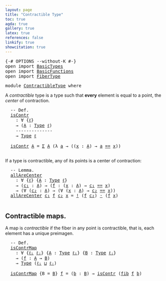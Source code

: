 ```yaml
---
layout: page
title: "Contractible Type"
toc: true
agda: true
gallery: true
latex: true
references: false
linkify: true
showcitation: true
---
```


<div class="hide" >
<pre class="Agda">
<a id="191" class="Symbol">{-#</a> <a id="195" class="Keyword">OPTIONS</a> <a id="203" class="Pragma">--without-K</a> <a id="215" class="Symbol">#-}</a>
<a id="219" class="Keyword">open</a> <a id="224" class="Keyword">import</a> <a id="231" href="BasicTypes.html" class="Module">BasicTypes</a>
<a id="242" class="Keyword">open</a> <a id="247" class="Keyword">import</a> <a id="254" href="BasicFunctions.html" class="Module">BasicFunctions</a>
<a id="269" class="Keyword">open</a> <a id="274" class="Keyword">import</a> <a id="281" href="FiberType.html" class="Module">FiberType</a>
</pre>
</div>


<pre class="Agda">
<a id="324" class="Keyword">module</a> <a id="331" href="ContractibleType.html" class="Module">ContractibleType</a> <a id="348" class="Keyword">where</a>
</pre>

A *contractible* type is a type such that **every**
element is equal to a point, the *center* of contraction.

<pre class="Agda">
  <a id="492" class="Comment">-- Def.</a>
  <a id="isContr"></a><a id="502" href="ContractibleType.html#502" class="Function">isContr</a>
    <a id="514" class="Symbol">:</a> <a id="516" class="Symbol">∀</a> <a id="518" class="Symbol">{</a><a id="519" href="ContractibleType.html#519" class="Bound">ℓ</a><a id="520" class="Symbol">}</a>
    <a id="526" class="Symbol">→</a> <a id="528" class="Symbol">(</a><a id="529" href="ContractibleType.html#529" class="Bound">A</a> <a id="531" class="Symbol">:</a> <a id="533" href="Intro.html#1621" class="Function">Type</a> <a id="538" href="ContractibleType.html#519" class="Bound">ℓ</a><a id="539" class="Symbol">)</a>
    <a id="545" class="Comment">--------------</a>
    <a id="564" class="Symbol">→</a> <a id="566" href="Intro.html#1621" class="Function">Type</a> <a id="571" href="ContractibleType.html#519" class="Bound">ℓ</a>

  <a id="576" href="ContractibleType.html#502" class="Function">isContr</a> <a id="584" href="ContractibleType.html#584" class="Bound">A</a> <a id="586" class="Symbol">=</a> <a id="588" href="BasicTypes.html#1503" class="Function">Σ</a> <a id="590" href="ContractibleType.html#584" class="Bound">A</a> <a id="592" class="Symbol">(λ</a> <a id="595" href="ContractibleType.html#595" class="Bound">a</a> <a id="597" class="Symbol">→</a> <a id="599" class="Symbol">((</a><a id="601" href="ContractibleType.html#601" class="Bound">x</a> <a id="603" class="Symbol">:</a> <a id="605" href="ContractibleType.html#584" class="Bound">A</a><a id="606" class="Symbol">)</a> <a id="608" class="Symbol">→</a> <a id="610" href="ContractibleType.html#595" class="Bound">a</a> <a id="612" href="BasicTypes.html#4564" class="Datatype Operator">==</a> <a id="615" href="ContractibleType.html#601" class="Bound">x</a><a id="616" class="Symbol">))</a>

</pre>

If a type is contractible, any of its points is a center of contraction:

<pre class="Agda">
  <a id="721" class="Comment">-- Lemma.</a>
  <a id="allAreCenter"></a><a id="733" href="ContractibleType.html#733" class="Function">allAreCenter</a>
    <a id="750" class="Symbol">:</a> <a id="752" class="Symbol">∀</a> <a id="754" class="Symbol">{</a><a id="755" href="ContractibleType.html#755" class="Bound">ℓ</a><a id="756" class="Symbol">}</a> <a id="758" class="Symbol">{</a><a id="759" href="ContractibleType.html#759" class="Bound">A</a> <a id="761" class="Symbol">:</a> <a id="763" href="Intro.html#1621" class="Function">Type</a> <a id="768" href="ContractibleType.html#755" class="Bound">ℓ</a><a id="769" class="Symbol">}</a>
    <a id="775" class="Symbol">→</a> <a id="777" class="Symbol">(</a><a id="778" href="ContractibleType.html#778" class="Bound">c₁</a> <a id="781" class="Symbol">:</a> <a id="783" href="ContractibleType.html#759" class="Bound">A</a><a id="784" class="Symbol">)</a> <a id="786" class="Symbol">→</a> <a id="788" class="Symbol">(</a><a id="789" href="ContractibleType.html#789" class="Bound">f</a> <a id="791" class="Symbol">:</a> <a id="793" class="Symbol">(</a><a id="794" href="ContractibleType.html#794" class="Bound">x</a> <a id="796" class="Symbol">:</a> <a id="798" href="ContractibleType.html#759" class="Bound">A</a><a id="799" class="Symbol">)</a> <a id="801" class="Symbol">→</a> <a id="803" href="ContractibleType.html#778" class="Bound">c₁</a> <a id="806" href="BasicTypes.html#4564" class="Datatype Operator">==</a> <a id="809" href="ContractibleType.html#794" class="Bound">x</a><a id="810" class="Symbol">)</a>
    <a id="816" class="Symbol">→</a> <a id="818" class="Symbol">(∀</a> <a id="821" class="Symbol">(</a><a id="822" href="ContractibleType.html#822" class="Bound">c₂</a> <a id="825" class="Symbol">:</a> <a id="827" href="ContractibleType.html#759" class="Bound">A</a><a id="828" class="Symbol">)</a> <a id="830" class="Symbol">→</a> <a id="832" class="Symbol">(∀</a> <a id="835" class="Symbol">(</a><a id="836" href="ContractibleType.html#836" class="Bound">x</a> <a id="838" class="Symbol">:</a> <a id="840" href="ContractibleType.html#759" class="Bound">A</a><a id="841" class="Symbol">)</a> <a id="843" class="Symbol">→</a> <a id="845" href="ContractibleType.html#822" class="Bound">c₂</a> <a id="848" href="BasicTypes.html#4564" class="Datatype Operator">==</a> <a id="851" href="ContractibleType.html#836" class="Bound">x</a><a id="852" class="Symbol">))</a>
  <a id="857" href="ContractibleType.html#733" class="Function">allAreCenter</a> <a id="870" href="ContractibleType.html#870" class="Bound">c₁</a> <a id="873" href="ContractibleType.html#873" class="Bound">f</a> <a id="875" href="ContractibleType.html#875" class="Bound">c₂</a> <a id="878" href="ContractibleType.html#878" class="Bound">x</a> <a id="880" class="Symbol">=</a> <a id="882" href="BasicFunctions.html#3165" class="Function Operator">!</a> <a id="884" class="Symbol">(</a><a id="885" href="ContractibleType.html#873" class="Bound">f</a> <a id="887" href="ContractibleType.html#875" class="Bound">c₂</a><a id="889" class="Symbol">)</a> <a id="891" href="BasicFunctions.html#2759" class="Function Operator">·</a> <a id="893" class="Symbol">(</a><a id="894" href="ContractibleType.html#873" class="Bound">f</a> <a id="896" href="ContractibleType.html#878" class="Bound">x</a><a id="897" class="Symbol">)</a>

</pre>

## Contractible maps.

A map is *contractible* if the fiber in any point is contractible, that is, each
element has a unique preimagen.

<pre class="Agda">
  <a id="1064" class="Comment">-- Def.</a>
  <a id="isContrMap"></a><a id="1074" href="ContractibleType.html#1074" class="Function">isContrMap</a>
    <a id="1089" class="Symbol">:</a> <a id="1091" class="Symbol">∀</a> <a id="1093" class="Symbol">{</a><a id="1094" href="ContractibleType.html#1094" class="Bound">ℓᵢ</a> <a id="1097" href="ContractibleType.html#1097" class="Bound">ℓⱼ</a><a id="1099" class="Symbol">}</a> <a id="1101" class="Symbol">{</a><a id="1102" href="ContractibleType.html#1102" class="Bound">A</a> <a id="1104" class="Symbol">:</a> <a id="1106" href="Intro.html#1621" class="Function">Type</a> <a id="1111" href="ContractibleType.html#1094" class="Bound">ℓᵢ</a><a id="1113" class="Symbol">}</a> <a id="1115" class="Symbol">{</a><a id="1116" href="ContractibleType.html#1116" class="Bound">B</a> <a id="1118" class="Symbol">:</a> <a id="1120" href="Intro.html#1621" class="Function">Type</a> <a id="1125" href="ContractibleType.html#1097" class="Bound">ℓⱼ</a><a id="1127" class="Symbol">}</a>
    <a id="1133" class="Symbol">→</a> <a id="1135" class="Symbol">(</a><a id="1136" href="ContractibleType.html#1136" class="Bound">f</a> <a id="1138" class="Symbol">:</a> <a id="1140" href="ContractibleType.html#1102" class="Bound">A</a> <a id="1142" class="Symbol">→</a> <a id="1144" href="ContractibleType.html#1116" class="Bound">B</a><a id="1145" class="Symbol">)</a>
    <a id="1151" class="Symbol">→</a> <a id="1153" href="Intro.html#1621" class="Function">Type</a> <a id="1158" class="Symbol">(</a><a id="1159" href="ContractibleType.html#1094" class="Bound">ℓᵢ</a> <a id="1162" href="Agda.Primitive.html#657" class="Primitive Operator">⊔</a> <a id="1164" href="ContractibleType.html#1097" class="Bound">ℓⱼ</a><a id="1166" class="Symbol">)</a>

  <a id="1171" href="ContractibleType.html#1074" class="Function">isContrMap</a> <a id="1182" class="Symbol">{</a><a id="1183" class="Argument">B</a> <a id="1185" class="Symbol">=</a> <a id="1187" href="ContractibleType.html#1187" class="Bound">B</a><a id="1188" class="Symbol">}</a> <a id="1190" href="ContractibleType.html#1190" class="Bound">f</a> <a id="1192" class="Symbol">=</a> <a id="1194" class="Symbol">(</a><a id="1195" href="ContractibleType.html#1195" class="Bound">b</a> <a id="1197" class="Symbol">:</a> <a id="1199" href="ContractibleType.html#1187" class="Bound">B</a><a id="1200" class="Symbol">)</a> <a id="1202" class="Symbol">→</a> <a id="1204" href="ContractibleType.html#502" class="Function">isContr</a> <a id="1212" class="Symbol">(</a><a id="1213" href="FiberType.html#599" class="Function">fib</a> <a id="1217" href="ContractibleType.html#1190" class="Bound">f</a> <a id="1219" href="ContractibleType.html#1195" class="Bound">b</a><a id="1220" class="Symbol">)</a>
</pre>

